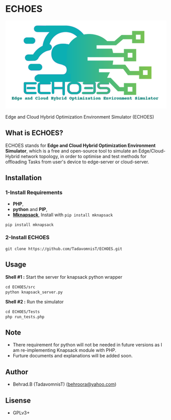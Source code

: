 # ECHOES

![ECHOES_logo](./docs/ECHOES_logo.png)

Edge and Cloud Hybrid Optimization Environment Simulator (ECHOES)

## What is ECHOES?

ECHOES stands for **Edge and Cloud Hybrid Optimization Environment Simulator**, which is a free and open-source tool to simulate an Edge/Cloud-Hybrid network topology, in order to optimise and test methods for offloading Tasks from user's device to edge-server or cloud-server.


## Installation

### 1-Install Requirements
* **PHP**,
* **python** and **PIP**,
* **[Mknapsack](https://github.com/jmyrberg/mknapsack)**, Install with `pip install mknapsack`
```shell
pip install mknapsack
```
### 2-Install ECHOES
```shell
git clone https://github.com/TadavomnisT/ECHOES.git
```

## Usage


**Shell #1 :** Start the server for knapsack python wrapper
```shell
cd ECHOES/src
python knapsack_server.py
```

**Shell #2 :** Run the simulator
```shell
cd ECHOES/Tests
php run_tests.php
```

## Note

* There requirement for python will not be needed in future versions as I am re-implementing Knapsack module with PHP.
* Furture documents and explanations will be added soon.

## Author 

* Behrad.B (TadavomnisT) (behroora@yahoo.com)

## Lisense

* GPLv3+

